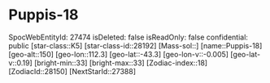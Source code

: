 ﻿---
location: [-43.3,112.3,150]
type: Station
tags:
- astro/Star

---

# Puppis-18

SpocWebEntityId: 27474
isDeleted: false
isReadOnly: false
confidential: public
[star-class::K5]
[star-class-id::28192]
[Mass-sol::]
[name::Puppis-18]
[geo-alt::150]
[geo-lon::112.3]
[geo-lat::-43.3]
[geo-lon-v::-0.005]
[geo-lat-v::0.19]
[bright-min::33]
[bright-max::33]
[Zodiac-index::18]
[ZodiacId::28150]
[NextStarId::27388]

